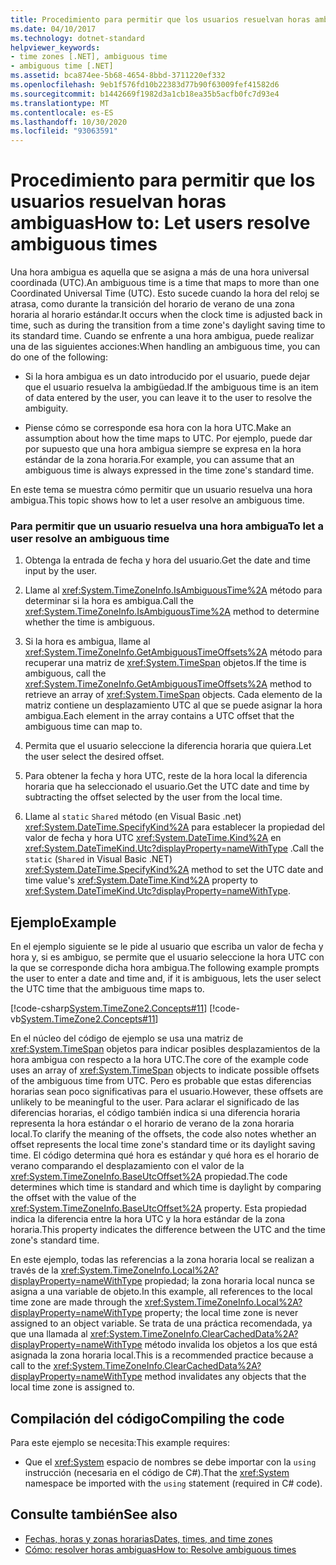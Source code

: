 ```yaml
---
title: Procedimiento para permitir que los usuarios resuelvan horas ambiguas
ms.date: 04/10/2017
ms.technology: dotnet-standard
helpviewer_keywords:
- time zones [.NET], ambiguous time
- ambiguous time [.NET]
ms.assetid: bca874ee-5b68-4654-8bbd-3711220ef332
ms.openlocfilehash: 9eb1f576fd10b22383d77b90f63009fef41582d6
ms.sourcegitcommit: b1442669f1982d3a1cb18ea35b5acfb0fc7d93e4
ms.translationtype: MT
ms.contentlocale: es-ES
ms.lasthandoff: 10/30/2020
ms.locfileid: "93063591"
---
```

# <a name="how-to-let-users-resolve-ambiguous-times"></a><span data-ttu-id="9b3bb-102">Procedimiento para permitir que los usuarios resuelvan horas ambiguas</span><span class="sxs-lookup"><span data-stu-id="9b3bb-102">How to: Let users resolve ambiguous times</span></span>

<span data-ttu-id="9b3bb-103">Una hora ambigua es aquella que se asigna a más de una hora universal coordinada (UTC).</span><span class="sxs-lookup"><span data-stu-id="9b3bb-103">An ambiguous time is a time that maps to more than one Coordinated Universal Time (UTC).</span></span> <span data-ttu-id="9b3bb-104">Esto sucede cuando la hora del reloj se atrasa, como durante la transición del horario de verano de una zona horaria al horario estándar.</span><span class="sxs-lookup"><span data-stu-id="9b3bb-104">It occurs when the clock time is adjusted back in time, such as during the transition from a time zone's daylight saving time to its standard time.</span></span> <span data-ttu-id="9b3bb-105">Cuando se enfrente a una hora ambigua, puede realizar una de las siguientes acciones:</span><span class="sxs-lookup"><span data-stu-id="9b3bb-105">When handling an ambiguous time, you can do one of the following:</span></span>

- <span data-ttu-id="9b3bb-106">Si la hora ambigua es un dato introducido por el usuario, puede dejar que el usuario resuelva la ambigüedad.</span><span class="sxs-lookup"><span data-stu-id="9b3bb-106">If the ambiguous time is an item of data entered by the user, you can leave it to the user to resolve the ambiguity.</span></span>

- <span data-ttu-id="9b3bb-107">Piense cómo se corresponde esa hora con la hora UTC.</span><span class="sxs-lookup"><span data-stu-id="9b3bb-107">Make an assumption about how the time maps to UTC.</span></span> <span data-ttu-id="9b3bb-108">Por ejemplo, puede dar por supuesto que una hora ambigua siempre se expresa en la hora estándar de la zona horaria.</span><span class="sxs-lookup"><span data-stu-id="9b3bb-108">For example, you can assume that an ambiguous time is always expressed in the time zone's standard time.</span></span>

<span data-ttu-id="9b3bb-109">En este tema se muestra cómo permitir que un usuario resuelva una hora ambigua.</span><span class="sxs-lookup"><span data-stu-id="9b3bb-109">This topic shows how to let a user resolve an ambiguous time.</span></span>

### <a name="to-let-a-user-resolve-an-ambiguous-time"></a><span data-ttu-id="9b3bb-110">Para permitir que un usuario resuelva una hora ambigua</span><span class="sxs-lookup"><span data-stu-id="9b3bb-110">To let a user resolve an ambiguous time</span></span>

1. <span data-ttu-id="9b3bb-111">Obtenga la entrada de fecha y hora del usuario.</span><span class="sxs-lookup"><span data-stu-id="9b3bb-111">Get the date and time input by the user.</span></span>

2. <span data-ttu-id="9b3bb-112">Llame al <xref:System.TimeZoneInfo.IsAmbiguousTime%2A> método para determinar si la hora es ambigua.</span><span class="sxs-lookup"><span data-stu-id="9b3bb-112">Call the <xref:System.TimeZoneInfo.IsAmbiguousTime%2A> method to determine whether the time is ambiguous.</span></span>

3. <span data-ttu-id="9b3bb-113">Si la hora es ambigua, llame al <xref:System.TimeZoneInfo.GetAmbiguousTimeOffsets%2A> método para recuperar una matriz de <xref:System.TimeSpan> objetos.</span><span class="sxs-lookup"><span data-stu-id="9b3bb-113">If the time is ambiguous, call the <xref:System.TimeZoneInfo.GetAmbiguousTimeOffsets%2A> method to retrieve an array of <xref:System.TimeSpan> objects.</span></span> <span data-ttu-id="9b3bb-114">Cada elemento de la matriz contiene un desplazamiento UTC al que se puede asignar la hora ambigua.</span><span class="sxs-lookup"><span data-stu-id="9b3bb-114">Each element in the array contains a UTC offset that the ambiguous time can map to.</span></span>

4. <span data-ttu-id="9b3bb-115">Permita que el usuario seleccione la diferencia horaria que quiera.</span><span class="sxs-lookup"><span data-stu-id="9b3bb-115">Let the user select the desired offset.</span></span>

5. <span data-ttu-id="9b3bb-116">Para obtener la fecha y hora UTC, reste de la hora local la diferencia horaria que ha seleccionado el usuario.</span><span class="sxs-lookup"><span data-stu-id="9b3bb-116">Get the UTC date and time by subtracting the offset selected by the user from the local time.</span></span>

6. <span data-ttu-id="9b3bb-117">Llame al `static` `Shared` método (en Visual Basic .net) <xref:System.DateTime.SpecifyKind%2A> para establecer la propiedad del valor de fecha y hora UTC <xref:System.DateTime.Kind%2A> en <xref:System.DateTimeKind.Utc?displayProperty=nameWithType> .</span><span class="sxs-lookup"><span data-stu-id="9b3bb-117">Call the `static` (`Shared` in Visual Basic .NET) <xref:System.DateTime.SpecifyKind%2A> method to set the UTC date and time value's <xref:System.DateTime.Kind%2A> property to <xref:System.DateTimeKind.Utc?displayProperty=nameWithType>.</span></span>

## <a name="example"></a><span data-ttu-id="9b3bb-118">Ejemplo</span><span class="sxs-lookup"><span data-stu-id="9b3bb-118">Example</span></span>

<span data-ttu-id="9b3bb-119">En el ejemplo siguiente se le pide al usuario que escriba un valor de fecha y hora y, si es ambiguo, se permite que el usuario seleccione la hora UTC con la que se corresponde dicha hora ambigua.</span><span class="sxs-lookup"><span data-stu-id="9b3bb-119">The following example prompts the user to enter a date and time and, if it is ambiguous, lets the user select the UTC time that the ambiguous time maps to.</span></span>

[!code-csharp[System.TimeZone2.Concepts#11](../../../samples/snippets/csharp/VS_Snippets_CLR_System/system.TimeZone2.Concepts/CS/TimeZone2Concepts.cs#11)]
[!code-vb[System.TimeZone2.Concepts#11](../../../samples/snippets/visualbasic/VS_Snippets_CLR_System/system.TimeZone2.Concepts/VB/TimeZone2Concepts.vb#11)]

<span data-ttu-id="9b3bb-120">En el núcleo del código de ejemplo se usa una matriz de <xref:System.TimeSpan> objetos para indicar posibles desplazamientos de la hora ambigua con respecto a la hora UTC.</span><span class="sxs-lookup"><span data-stu-id="9b3bb-120">The core of the example code uses an array of <xref:System.TimeSpan> objects to indicate possible offsets of the ambiguous time from UTC.</span></span> <span data-ttu-id="9b3bb-121">Pero es probable que estas diferencias horarias sean poco significativas para el usuario.</span><span class="sxs-lookup"><span data-stu-id="9b3bb-121">However, these offsets are unlikely to be meaningful to the user.</span></span> <span data-ttu-id="9b3bb-122">Para aclarar el significado de las diferencias horarias, el código también indica si una diferencia horaria representa la hora estándar o el horario de verano de la zona horaria local.</span><span class="sxs-lookup"><span data-stu-id="9b3bb-122">To clarify the meaning of the offsets, the code also notes whether an offset represents the local time zone's standard time or its daylight saving time.</span></span> <span data-ttu-id="9b3bb-123">El código determina qué hora es estándar y qué hora es el horario de verano comparando el desplazamiento con el valor de la <xref:System.TimeZoneInfo.BaseUtcOffset%2A> propiedad.</span><span class="sxs-lookup"><span data-stu-id="9b3bb-123">The code determines which time is standard and which time is daylight by comparing the offset with the value of the <xref:System.TimeZoneInfo.BaseUtcOffset%2A> property.</span></span> <span data-ttu-id="9b3bb-124">Esta propiedad indica la diferencia entre la hora UTC y la hora estándar de la zona horaria.</span><span class="sxs-lookup"><span data-stu-id="9b3bb-124">This property indicates the difference between the UTC and the time zone's standard time.</span></span>

<span data-ttu-id="9b3bb-125">En este ejemplo, todas las referencias a la zona horaria local se realizan a través de la <xref:System.TimeZoneInfo.Local%2A?displayProperty=nameWithType> propiedad; la zona horaria local nunca se asigna a una variable de objeto.</span><span class="sxs-lookup"><span data-stu-id="9b3bb-125">In this example, all references to the local time zone are made through the <xref:System.TimeZoneInfo.Local%2A?displayProperty=nameWithType> property; the local time zone is never assigned to an object variable.</span></span> <span data-ttu-id="9b3bb-126">Se trata de una práctica recomendada, ya que una llamada al <xref:System.TimeZoneInfo.ClearCachedData%2A?displayProperty=nameWithType> método invalida los objetos a los que está asignada la zona horaria local.</span><span class="sxs-lookup"><span data-stu-id="9b3bb-126">This is a recommended practice because a call to the <xref:System.TimeZoneInfo.ClearCachedData%2A?displayProperty=nameWithType> method invalidates any objects that the local time zone is assigned to.</span></span>

## <a name="compiling-the-code"></a><span data-ttu-id="9b3bb-127">Compilación del código</span><span class="sxs-lookup"><span data-stu-id="9b3bb-127">Compiling the code</span></span>

<span data-ttu-id="9b3bb-128">Para este ejemplo se necesita:</span><span class="sxs-lookup"><span data-stu-id="9b3bb-128">This example requires:</span></span>

- <span data-ttu-id="9b3bb-129">Que el <xref:System> espacio de nombres se debe importar con la `using` instrucción (necesaria en el código de C#).</span><span class="sxs-lookup"><span data-stu-id="9b3bb-129">That the <xref:System> namespace be imported with the `using` statement (required in C# code).</span></span>

## <a name="see-also"></a><span data-ttu-id="9b3bb-130">Consulte también</span><span class="sxs-lookup"><span data-stu-id="9b3bb-130">See also</span></span>

- [<span data-ttu-id="9b3bb-131">Fechas, horas y zonas horarias</span><span class="sxs-lookup"><span data-stu-id="9b3bb-131">Dates, times, and time zones</span></span>](index.md)
- [<span data-ttu-id="9b3bb-132">Cómo: resolver horas ambiguas</span><span class="sxs-lookup"><span data-stu-id="9b3bb-132">How to: Resolve ambiguous times</span></span>](resolve-ambiguous-times.md)
